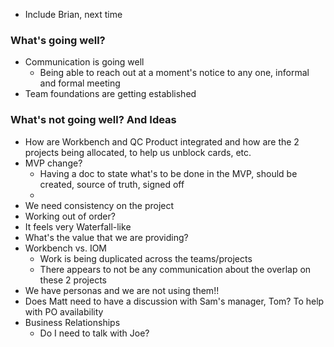 
- Include Brian, next time

### What's going well?
- Communication is going well
  - Being able to reach out at a moment's notice to any one, informal and formal meeting
- Team foundations are getting established

### What's not going well? And Ideas
- How are Workbench and QC Product integrated and how are the 2 projects being allocated, to help us unblock cards, etc. 
- MVP change?
  - Having a doc to state what's to be done in the MVP, should be created, source of truth, signed off
  - 
- We need consistency on the project
- Working out of order? 
- It feels very Waterfall-like 
- What's the value that we are providing? 
- Workbench vs. IOM
  - Work is being duplicated across the teams/projects
  - There appears to not be any communication about the overlap on these 2 projects
- We have personas and we are not using them!!
- Does Matt need to have a discussion with Sam's manager, Tom? To help with PO availability
- Business Relationships
  - Do I need to talk with Joe?